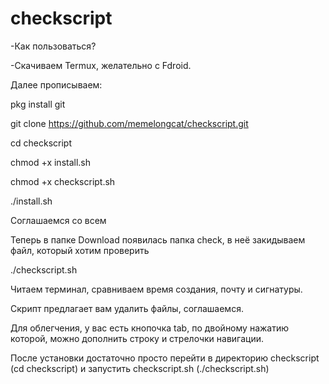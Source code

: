 # checkscript
-Как пользоваться?

-Скачиваем Termux, желательно с Fdroid.

Далее прописываем:

pkg install git

git clone https://github.com/memelongcat/checkscript.git

cd checkscript 

chmod +x install.sh

chmod +x checkscript.sh

./install.sh

Соглашаемся со всем

Теперь в папке Download появилась папка check, в неё закидываем файл, который хотим проверить

./checkscript.sh

Читаем терминал, сравниваем время создания, почту и сигнатуры.

Скрипт предлагает вам удалить файлы, соглашаемся.

Для облегчения, у вас есть кнопочка tab, по двойному нажатию которой, можно дополнить строку и стрелочки навигации.

После установки достаточно просто перейти в директорию checkscript (cd checkscript) и запустить checkscript.sh (./checkscript.sh)
